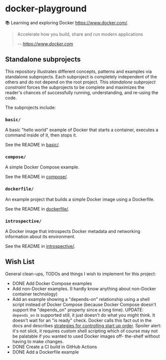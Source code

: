# docker-playground

📚 Learning and exploring Docker <https://www.docker.com/>.

> Accelerate how you build, share and run modern applications
>
> -- <cite>https://www.docker.com</cite>

## Standalone subprojects

This repository illustrates different concepts, patterns and examples via standalone subprojects. Each subproject is
completely independent of the others and do not depend on the root project. This _standalone subproject constraint_
forces the subprojects to be complete and maximizes the reader's chances of successfully running, understanding, and
re-using the code.

The subprojects include:

### `basic/`

A basic "hello world" example of Docker that starts a container, executes a command inside of it, then stops it.

See the README in [basic/](basic/).

### `compose/`

A simple Docker Compose example.

See the README in [compose/](compose/).

### `dockerfile/`

An example project that builds a simple Docker image using a Dockerfile.

See the README in [dockerfile/](dockerfile/).

### `introspective/`

A Docker image that introspects Docker metadata and networking information about its environment.

See the README in [introspective/](introspective/).

## Wish List

General clean-ups, TODOs and things I wish to implement for this project:

* DONE Add Docker Compose examples
* Add non-Docker examples. (I hardly know anything about non-Docker container technology)
* Add an example showing a "depends-on" relationship using a shell script instead of Docker Compose (because Docker Compose
  doesn't support the "depends_on" property since a long time). UPDATE: `depends_on` is supported still, it just doesn't
  do what you might think. It doesn't wait for an "is ready" check. Docker calls this fact out in the docs and describes
  [strategies for controlling start up order](https://docs.docker.com/compose/startup-order/). Spoiler alert: it's not
  slick, it requires custom shell scripting which of course may not be palatable if you wanted to used Docker images off-
  the-shelf without having to make changes.
* DONE Create a CI build in GitHub Actions
* DONE Add a Dockerfile example

